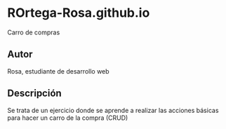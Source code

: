 # ROrtega-Rosa.github.io
Carro de compras
## Autor

Rosa, estudiante de desarrollo web

## Descripción

Se trata de un ejercicio donde se aprende a realizar 
las acciones básicas para hacer un carro de la compra (CRUD)
